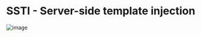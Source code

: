 # SSTI - Server-side template injection

![image](https://user-images.githubusercontent.com/68894302/179380647-c2e63b17-aabb-42f0-b094-7f08aff9a2ea.png)

